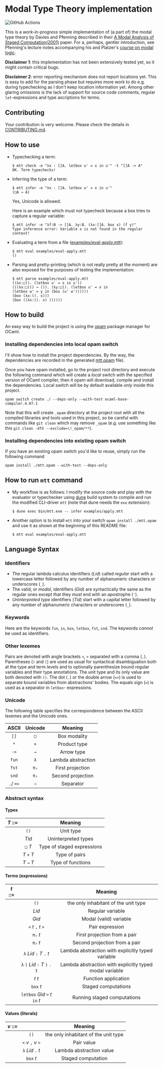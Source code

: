 # Modal Type Theory implementation

![GitHub Actions][github-actions-shield]

[github-actions-shield]: https://github.com/anton-trunov/modal-type-theory/workflows/Build/badge.svg

This is a *work-in-progress* simple implementation of (a part of) the modal type
theory by Davies and Pfenning described in their [A Modal Analysis of Staged
Computation(2001)][DP2001] paper. For a, perhaps, gentler introduction, see
Pfenning's lecture notes accompanying his and Platzer's [course on modal
logic][course].

**Disclaimer 1**: this implementation has not been extensively tested yet, so it
might contain critical bugs.

**Disclaimer 2**: error reporting mechanism does not report locations yet. This
is easy to add for the parsing phase but requires more work to do e.g. during
typechecking as I don't keep location information yet. Among other glaring
omissions is the lack of support for source code comments, regular
`let`-expressions and type ascriptions for terms.

[DP2001]: https://www.cs.cmu.edu/~fp/papers/jacm00.pdf
[course]: https://www.cs.cmu.edu/~fp/courses/15816-s10


## Contributing

Your contribution is very welcome. Please check the details in [CONTRIBUTING.md](./CONTRIBUTING.md).

## How to use

- Typechecking a term:

  ```
  $ mtt check -e "λx : []A. letbox u' = x in u'" -t "[]A -> A"
  OK. Term typechecks! 
  ```

- Inferring the type of a term:

  ```
  $ mtt infer -e "λx : []A. letbox u' = x in u'"
  (□A → A)
  ```
  Yes, Unicode is allowed.

  Here is an example which must not typecheck because a box tries to capture a
  regular variable:

  ```
  $ mtt infer -e "λf:B -> []A. λy:B. (λx:[]A. box x) (f y)"
  Type inference error: Variable x is not found in the regular context!
  ```

- Evaluating a term from a file ([examples/eval-apply.mtt](./examples/eval-apply.mtt)):

  ```
  $ mtt eval examples/eval-apply.mtt
  ()
  ```
  
- Parsing and pretty-printing (which is not really pretty at the moment) are
  also exposed for the purposes of testing the implementation:

  ```
  $ mtt parse examples/eval-apply.mtt
  ((λx:□(). (letbox u' = x in u'))
  (((λx:□(() → ()). (λy:□(). (letbox u' = x in
  (letbox w' = y in (box (u' w'))))))
  (box (λx:(). x)))
  (box ((λx:(). x) ()))))
  ```

## How to build

An easy way to build the project is using the [opam](https://opam.ocaml.org)
package manager for OCaml.

### Installing dependencies into local opam switch

I'll show how to install the project dependencies. By the way, the dependencies
are recorded in the generated [mtt.opam](./mtt.opam) file).

Once you have opam installed, go to the project root directory and execute the
following command which will create a *local* switch with the specified version
of OCaml compiler, then it opam will download, compile and install the
dependencies. Local switch will be by default available *only* inside this
project.

```shell
opam switch create ./ --deps-only --with-test ocaml-base-compiler.4.07.1
```

Note that this will create `_opam` directory at the project root with all the
compiled libraries and tools used in this project, so be careful with commands
like `git clean` which may remove `_opam` (e.g. use something like this `git
clean -dfX --exclude=\!_opam/**`).

### Installing dependencies into existing opam switch

If you have an existing opam switch you'd like to reuse, simply run the
following command

```shell
opam install ./mtt.opam --with-test --deps-only
```


## How to run `mtt` command

- My workflow is as follows: I modify the source code and play with the
  evaluator or typechecker using [dune](https://dune.build) build system to
  compile and run the modified CLI-driver `mtt` (note that dune needs the `exe`
  extension):

  ``` shell
  $ dune exec bin/mtt.exe -- infer examples/apply.mtt
  ```

- Another option is to install `mtt` into your switch `opam install ./mtt.opam`
  and use it as shown at the beginning of this README file:

  ``` shell
  $ mtt eval examples/eval-apply.mtt
  ```


## Language Syntax

### Identifiers

- The regular lambda calculus identifiers (*Lid*) called *regular* start with a
  lowercase letter followed by any number of alphanumeric characters or
  underscores (`_`).
- The valid, or *modal*, identifiers (*Gid*) are syntactically the same as the
  regular ones except that they *must* end with an apostrophe (`'`).
- *Uninterpreted type* identifiers (*Tid*) start with a capital letter followed
  by any number of alphanumeric characters or underscores (`_`).

### Keywords

Here are the keywords `fun`, `in`, `box`, `letbox`, `fst`, `snd`. The keywords
*cannot* be used as identifiers.

### Other lexemes

Pairs are denoted with angle brackets `<`, `>` separated with a comma (`,`).
Parentheses (`)` and `(`) are used as usual for syntactical disambiguation both
at the type and term levels and to optionally parenthesize bound regular variables
and their type annotations. The unit type and its only value are both denoted
with `()`. The dot (`.`) or the double arrow (`=>`) is used to separate bound
variables from abstractions' bodies. The equals sign (`=`) is used as a
separator in `letbox`- expressions.

### Unicode 

The following table specifies the correspondence between the ASCII lexemes and
the Unicode ones.

| ASCII     | Unicode | Meaning            |
|:---------:|:-------:|:------------------:|
| `[]`      | `□`     | Box modality       |
| `*`       | `×`     | Product type       |
| `->`      | `→`     | Arrow type         |
| `fun`     | `λ`     | Lambda abstraction |
| `fst`     | `π₁`    | First projection   |
| `snd`     | `π₂`    | Second projection  |
| `.`/ `=>` | `⇒`     | Separator          |

### Abstract syntax

#### Types

| *T* ::= |             | Meaning                    |
|:-------:|:-----------:|:--------------------------:|
|         | `()`        | Unit type                  |
|         | *Tid*       | Uninterpreted types        |
|         | `□` *T*     | Type of staged expressions |
|         | *T* `×` *T* | Type of pairs              |
|         | *T* `→` *T* | Type of functions          |


#### Terms (expressions)

| *t* ::= |                                   | Meaning                                                 |
|:-------:|:---------------------------------:|:-------------------------------------------------------:|
|         | `()`                              | the only inhabitant of the unit type                    |
|         | *Lid*                             | Regular variable                                        |
|         | *Gid*                             | Modal (valid) variable                                  |
|         | `<` *t* `,` *t* `>`               | Pair expression                                         |
|         | `π₁` *t*                          | First projection from a pair                            |
|         | `π₂` *t*                          | Second projection from a pair                           |
|         | `λ` *Lid* `:` *T* `.` *t*         | Lambda abstraction with explicitly typed variable       |
|         | `λ` `(` *Lid* `:` *T* `)` `.` *t* | Lambda abstraction with explicitly typed modal variable |
|         | *t* *t*                           | Function application                                    |
|         | `box` *t*                         | Staged computations                                     |
|         | `letbox` *Gid* `=` *t* `in` *t*   | Running staged computations                             |

#### Values (literals)

| *v* ::= |                                 | Meaning                              |
|:-------:|:-------------------------------:|:------------------------------------:|
|         | `()`                            | the only inhabitant of the unit type |
|         | `<` *v* `,` *v* `>`             | Pair value                           |
|         | `λ` *Lid* `.` *t*               | Lambda abstraction value             |
|         | `box` *t*                       | Staged computation                   |
